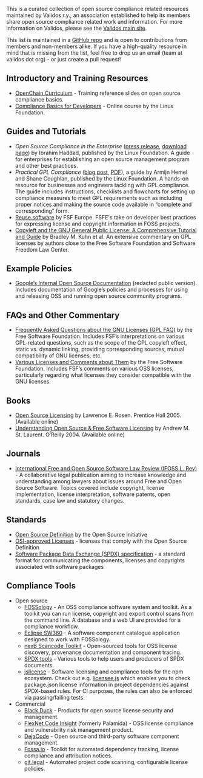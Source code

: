 This is a curated collection of open source compliance related resources maintained by Validos r.y., an association established to help its members share open source compliance related work and information. For more information on Validos, please see the [Validos main site](http://www.validos.org). 

This list is maintained in a [GitHub repo](https://github.com/Validos/validos.github.io) and is open to contributions from members and non-members alike. If you have a high-quality resource in mind that is missing from the list, feel free to drop us an email (team at validos dot org) - or just create a pull request!

## Introductory and Training Resources
- [OpenChain Curriculum](https://www.openchainproject.org/curriculum) - Training reference slides on open source compliance basics.
- [Compliance Basics for Developers](https://training.linuxfoundation.org/linux-courses/open-source-compliance-courses/compliance-basics-for-developers) - Online course by the Linux Foundation.

## Guides and Tutorials
- _Open Source Compliance in the Enterprise_ ([press release](https://www.linuxfoundation.org/blog/the-linux-foundation-issues-free-e-book-on-open-source-license-compliance-best-practices/), [download page](http://go.linuxfoundation.org/open-source-compliance-ebook)) by Ibrahim Haddad, published by the Linux Foundation. A guide for enterprises for establishing an open source management program and other best practices.
- _Practical GPL Compliance_ ([blog post](https://www.linuxfoundation.org/publications/practical-gpl-compliance-download-this-free-guide-today/), [PDF](https://go.pardot.com/l/6342/2017-04-25/3tgx7j/6342/172947/Practical_GPL_Compliance_Digital.pdf)), a guide by Armijn Hemel and Shane Coughlan, published by the Linux Foundation. A hands-on resource for businesses and engineers tackling with GPL compliance. The guide includes instructions, checklists and flowcharts for setting up compliance measures to meet GPL requirements such as including proper notices and making the source code available in “complete and corresponding” form.
- [Reuse.software](https://reuse.software/) by FSF Europe. FSFE's take on developer best practices for expressing license and copyright information in FOSS projects.
- [Copyleft and the GNU General Public License: A Comprehensive Tutorial and Guide](https://copyleft.org/guide/) by Bradley M. Kuhn et al. An extensive commentary on GPL licenses by authors close to the Free Software Foundation and Software Freedom Law Center.

## Example Policies
- [Google’s Internal Open Source Documentation](https://opensource.google.com/docs/) (redacted public version). Includes documentation of Google’s policies and processes for using and releasing OSS and running open source community programs.

## FAQs and Other Commentary
- [Frequently Asked Questions about the GNU Licenses (GPL FAQ)](https://www.gnu.org/licenses/gpl-faq.html) by the Free Software Foundation. Includes FSF’s interpretations on various GPL-related questions, such as the scope of the GPL copyleft effect, static vs. dynamic linking, providing corresponding sources, mutual compatibility of GNU licenses, etc.
- [Various Licenses and Comments about Them](https://www.gnu.org/licenses/license-list.html) by the Free Software Foundation. Includes FSF’s comments on various OSS licenses, particularly regarding what licenses they consider compatible with the GNU licenses.

## Books
- [Open Source Licensing](http://www.rosenlaw.com/oslbook.htm) by Lawrence E. Rosen. Prentice Hall 2005. (Available online)
- [Understanding Open Source & Free Software Licensing](http://www.oreilly.com/openbook/osfreesoft/book/) by Andrew M. St. Laurent. O’Reilly 2004. (Available online)

## Journals
- [International Free and Open Source Software Law Review (IFOSS L. Rev)](http://www.ifosslr.org/ifosslr) -  A collaborative legal publication aiming to increase knowledge and understanding among lawyers about issues around Free and Open Source Software. Topics covered include copyright, license implementation, license interpretation, software patents, open standards, case law and statutory changes.

## Standards
- [Open Source Definition](https://opensource.org/osd-annotated) by the Open Source Initiative
- [OSI-approved Licenses](https://opensource.org/licenses) - licenses that comply with the Open Source Definition
- [Software Package Data Exchange (SPDX) specification](https://spdx.org/) - a standard format for communicating the components, licenses and copyrights associated with software packages

## Compliance Tools
- Open source
    - [FOSSology](https://www.fossology.org/) - An OSS compliance software system and toolkit. As a toolkit you can run license, copyright and export control scans from the command line. A database and a web UI are provided for a compliance workflow.
    - [Eclipse SW360](https://projects.eclipse.org/projects/technology.sw360) - A software component catalogue application designed to work with FOSSology.
    - [nexB Scancode Toolkit](https://www.nexb.com/community.html) - Open-sourced tools for OSS license discovery, provenance documentation and component tracing.
    - [SPDX tools](https://spdx.org/tools) - Various tools to help users and producers of SPDX documents.
    - [jslicense](http://jslicense.org/) - Software licensing and compliance tools for the npm ecosystem. Check out e.g. [licensee.js](https://www.npmjs.com/package/licensee) which enables you to check package.json license information in project dependencies against SPDX-based rules. For CI purposes, the rules can also be enforced via passing/failing tests.
- Commercial
   - [Black Duck](https://www.blackducksoftware.com/solutions/open-source-license-compliance) - Products for open source license security and management.
   - [FlexNet Code Insight](https://www.flexera.com/enterprise/products/software-vulnerability-management/flexnet-code-insight/) (formerly Palamida) - OSS license compliance and vulnerability risk management product.
   - [DejaCode](http://www.dejacode.com/) - Open source and third-party software component management.
   - [Fossa.io](https://fossa.io/) - Toolkit for automated dependency tracking, license compliance and attribution notices.
   - [git.legal](https://git.legal/) - Automated project code scanning, configurable license policies.
